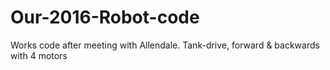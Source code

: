 # Our-2016-Robot-code
Works code after meeting with Allendale. Tank-drive, forward &amp; backwards with 4 motors
